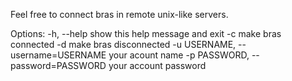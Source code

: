 Feel free to connect bras in remote unix-like servers.

Options:
  -h, --help            show this help message and exit
  -c                    make bras connected
  -d                    make bras disconnected
  -u USERNAME, --username=USERNAME
                        your acount name
  -p PASSWORD, --password=PASSWORD
                        your account password


